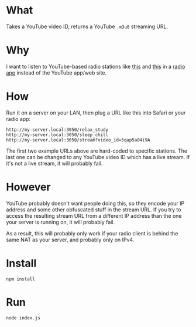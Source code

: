 # What

Takes a YouTube video ID, returns a YouTube `.m3u8` streaming URL.

# Why

I want to listen to YouTube-based radio stations like [this][1] and [this][2] in a [radio app][3] instead of the YouTube app/web site.

[1]: https://www.youtube.com/watch?v=5qap5aO4i9A
[2]: https://www.youtube.com/watch?v=
[3]: https://triode.app

# How

Run it on a server on your LAN, then plug a URL like this into Safari or your radio app:

    http://my-server.local:3050/relax_study
    http://my-server.local:3050/sleep_chill
    http://my-server.local:3050/stream?video_id=5qap5aO4i9A

The first two example URLs above are hard-coded to specific stations. The last one can be changed to any YouTube video ID which has a live stream. If it's not a live stream, it will probably fail.

# However

YouTube probably doesn't want people doing this, so they encode your IP address and some other obfuscated stuff in the stream URL. If you try to access the resulting stream URL from a different IP address than the one your server is running on, it will probably fail.

As a result, this will probably only work if your radio client is behind the same NAT as your server, and probably only on IPv4.

# Install

    npm install

# Run

    node index.js

